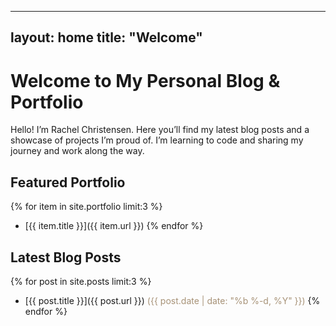 <link rel="icon" type="image/x-icon" href="favicon.ico">


---
layout: home
title: "Welcome"
---

# Welcome to My Personal Blog & Portfolio

Hello! I’m Rachel Christensen. Here you’ll find my latest blog posts and a showcase of projects I’m proud of. I’m learning to code and sharing my journey and work along the way.

## Featured Portfolio

{% for item in site.portfolio limit:3 %}
- [{{ item.title }}]({{ item.url }})
{% endfor %}

## Latest Blog Posts

{% for post in site.posts limit:3 %}
- [{{ post.title }}]({{ post.url }}) <span style="color: #A79277;">({{ post.date | date: "%b %-d, %Y" }})</span>
{% endfor %}


